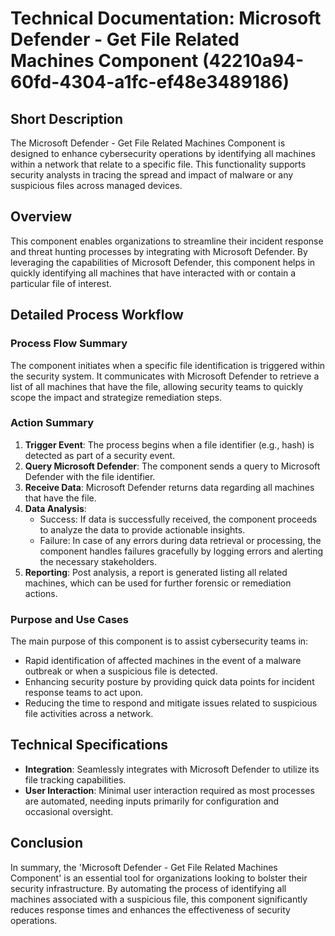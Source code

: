 # Technical Documentation: Microsoft Defender - Get File Related Machines Component (42210a94-60fd-4304-a1fc-ef48e3489186)

## Short Description
The Microsoft Defender - Get File Related Machines Component is designed to enhance cybersecurity operations by identifying all machines within a network that relate to a specific file. This functionality supports security analysts in tracing the spread and impact of malware or any suspicious files across managed devices.

## Overview
This component enables organizations to streamline their incident response and threat hunting processes by integrating with Microsoft Defender. By leveraging the capabilities of Microsoft Defender, this component helps in quickly identifying all machines that have interacted with or contain a particular file of interest.

## Detailed Process Workflow

### Process Flow Summary
The component initiates when a specific file identification is triggered within the security system. It communicates with Microsoft Defender to retrieve a list of all machines that have the file, allowing security teams to quickly scope the impact and strategize remediation steps.

### Action Summary
1. **Trigger Event**: The process begins when a file identifier (e.g., hash) is detected as part of a security event.
2. **Query Microsoft Defender**: The component sends a query to Microsoft Defender with the file identifier.
3. **Receive Data**: Microsoft Defender returns data regarding all machines that have the file.
4. **Data Analysis**:
    - Success: If data is successfully received, the component proceeds to analyze the data to provide actionable insights.
    - Failure: In case of any errors during data retrieval or processing, the component handles failures gracefully by logging errors and alerting the necessary stakeholders.
5. **Reporting**: Post analysis, a report is generated listing all related machines, which can be used for further forensic or remediation actions.

### Purpose and Use Cases
The main purpose of this component is to assist cybersecurity teams in:
- Rapid identification of affected machines in the event of a malware outbreak or when a suspicious file is detected.
- Enhancing security posture by providing quick data points for incident response teams to act upon.
- Reducing the time to respond and mitigate issues related to suspicious file activities across a network.

## Technical Specifications
- **Integration**: Seamlessly integrates with Microsoft Defender to utilize its file tracking capabilities.
- **User Interaction**: Minimal user interaction required as most processes are automated, needing inputs primarily for configuration and occasional oversight.

## Conclusion
In summary, the 'Microsoft Defender - Get File Related Machines Component' is an essential tool for organizations looking to bolster their security infrastructure. By automating the process of identifying all machines associated with a suspicious file, this component significantly reduces response times and enhances the effectiveness of security operations.

